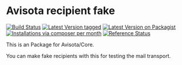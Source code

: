 Avisota recipient fake
=======================

[![Build Status](https://travis-ci.org/avisota/fake-recipient.png)](https://travis-ci.org/avisota/fake-recipient)
[![Latest Version tagged](http://img.shields.io/github/tag/avisota/fake-recipient.svg)](https://github.com/avisota/fake-recipient/tags)
[![Latest Version on Packagist](http://img.shields.io/packagist/v/avisota/fake-recipient.svg)](https://packagist.org/packages/avisota/fake-recipient)
[![Installations via composer per month](http://img.shields.io/packagist/dm/avisota/fake-recipient.svg)](https://packagist.org/packages/avisota/fake-recipient)
[![Reference Status](https://www.versioneye.com/php/avisota:fake-recipient/rbadge.svg?style=flat)](https://www.versioneye.com/php/avisota:fake-recipient)

This is an Package for Avisota/Core.

You can make fake recipients with this for testing the mail transport.
